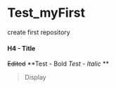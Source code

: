 # Test_myFirst
create first repository

#### H4 - Title ####
~~Edited~~
**Test - Bold *Test - Italic* **
>Display
